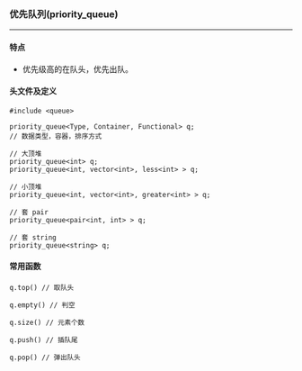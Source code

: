 ### 优先队列(priority_queue)

-------

#### 特点

- 优先级高的在队头，优先出队。



#### 头文件及定义

```
#include <queue>

priority_queue<Type, Container, Functional> q;
// 数据类型，容器，排序方式

// 大顶堆
priority_queue<int> q;
priority_queue<int, vector<int>, less<int> > q;

// 小顶堆
priority_queue<int, vector<int>, greater<int> > q;

// 套 pair
priority_queue<pair<int, int> > q;

// 套 string
priority_queue<string> q;
```



#### 常用函数

```
q.top() // 取队头

q.empty() // 判空

q.size() // 元素个数

q.push() // 插队尾

q.pop() // 弹出队头
```


